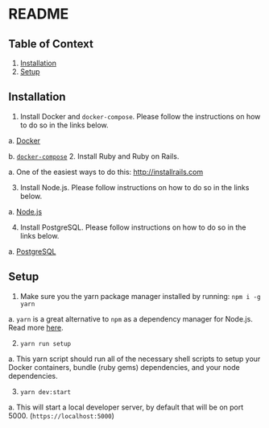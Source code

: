 # README

<!-- This README would normally document whatever steps are necessary to get the
application up and running.

Things you may want to cover:

* Ruby version

* System dependencies

* Configuration

* Database creation

* Database initialization

* How to run the test suite

* Services (job queues, cache servers, search engines, etc.)

* Deployment instructions

* ... -->

## Table of Context
1. [Installation](#Installation)
2. [Setup](#Setup)

## Installation
1. Install Docker and `docker-compose`. Please follow the instructions on how to do so in the links below.

  a. [Docker](https://docs.docker.com/install/)

  b. [`docker-compose`](https://docs.docker.com/compose/install/)
2. Install Ruby and Ruby on Rails.

  a. One of the easiest ways to do this: http://installrails.com

3. Install Node.js. Please follow instructions on how to do so in the links below.

  a. [Node.js](https://nodejs.org/en/download/)

4. Install PostgreSQL. Please follow instructions on how to do so in the links below.

  a. [PostgreSQL](https://www.postgresql.org/download/)

## Setup
1. Make sure you the yarn package manager installed by running: `npm i -g yarn`

 a. `yarn` is a great alternative to `npm` as a dependency manager for Node.js. Read more [here](https://yarnpkg.com/en/).

2. `yarn run setup`

 a. This yarn script should run all of the necessary shell scripts to setup your Docker containers, bundle (ruby gems) dependencies, and your node dependencies.

3. `yarn dev:start`

  a. This will start a local developer server, by default that will be on port 5000. (`https://localhost:5000`)

